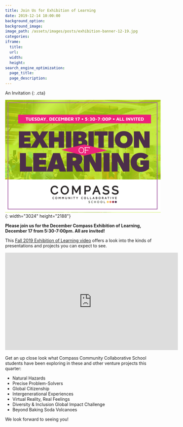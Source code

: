 ```yaml
---
title: Join Us for Exhibition of Learning
date: 2019-12-14 10:00:00
background_option:
background_image:
image_path: /assets/images/posts/exhibition-banner-12-19.jpg
categories:
iframe:
  title:
  url:
  width:
  height:
search_engine_optimization:
  page_title:
  page_description:
---
```


An Invitation
{: .cta}

![](/assets/images/exhibition-banner-12-19.jpg){: width="3024" height="2188"}

**Please join us for the December Compass Exhibition of Learning, December 17 from 5:30-7:00pm. All are invited\!**

This [Fall 2019 Exhibition of Learning video](https://www.youtube.com/watch?v=ILmajlcl7Vk) offers a look into the kinds of presentations and projects you can expect to see.

<div class="cms-embed" data-cms-embed="PGlmcmFtZSB3aWR0aD0iNTYwIiBoZWlnaHQ9IjMxNSIgc3JjPSJodHRwczovL3d3dy55b3V0dWJlLmNvbS9lbWJlZC9JTG1hamxjbDdWayIgZnJhbWVib3JkZXI9IjAiIGFsbG93PSJhY2NlbGVyb21ldGVyOyBhdXRvcGxheTsgZW5jcnlwdGVkLW1lZGlhOyBneXJvc2NvcGU7IHBpY3R1cmUtaW4tcGljdHVyZSIgYWxsb3dmdWxsc2NyZWVuPjwvaWZyYW1lPg=="><iframe width="560" height="315" src="https://www.youtube.com/embed/ILmajlcl7Vk" frameborder="0" allow="accelerometer; autoplay; encrypted-media; gyroscope; picture-in-picture" allowfullscreen=""></iframe></div>

Get an up close look what Compass Community Collaborative School students have been exploring in these and other venture projects this quarter:

* Natural Hazards
* Precise Problem-Solvers
* Global Citizenship
* Intergenerational Experiences
* Virtual Reality, Real Feelings&nbsp;&nbsp;
* Diversity & Inclusion Global Impact Challenge
* Beyond Baking Soda Volcanoes

We look forward to seeing you\!